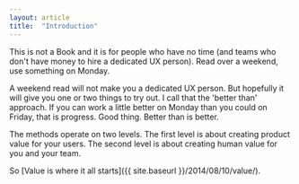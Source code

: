 ```yaml
---
layout: article
title:  "Introduction"
---
```


This is not a Book and it is for people who have no time (and teams who don't have money to hire a dedicated UX person). Read over a weekend, use something on Monday.

A weekend read will not make you a dedicated UX person. But hopefully it will give you one or two things to try out. I call that the 'better than' approach. If you can work a little better on Monday than you could on Friday, that is progress. Good thing. Better than is better.

The methods operate on two levels. The first level is about creating product value for your users. The second level is about creating human value for you and your team.

So [Value is where it all starts]({{ site.baseurl }}/2014/08/10/value/).